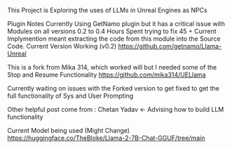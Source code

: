 This Project is Exploring the uses of LLMs in Unreal Engines as NPCs

Plugin Notes
Currently Using GetNamo plugin but it has a critical issue with Modules on all versions 0.2 to 0.4 
Hours Spent trying to fix 45 +
Current Implymention meant extracting the code from this module into the Source Code. Current Version Working (v0.2)
https://github.com/getnamo/Llama-Unreal

This is a fork from Mika 314, which worked will but I needed some of the Stop and Resume Functionality
https://github.com/mika314/UELlama

Currently waiting on issues with the Forked version to get fixed to get the full functionality of Sys and User Prompting

Other helpful post come from :
Chetan Yadav <- Advising how to build LLM functionality 

Current Model being used (Might Change)
https://huggingface.co/TheBloke/Llama-2-7B-Chat-GGUF/tree/main


